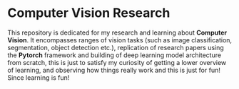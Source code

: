 # Computer Vision Research
This repository is dedicated for my research and learning about **Computer Vision**. It encompasses ranges of vision tasks (such as image classification, segmentation, object detection etc.), replication of research papers using the **Pytorch** framework and building of deep learning model architecture from scratch, this is just to satisfy my curiosity of getting a lower overview of learning, and observing how things really work and this is just for fun! Since learning is fun! 